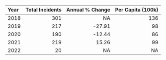 |Year | Total Incidents| Annual % Change| Per Capita (100k)|
|:----|---------------:|---------------:|-----------------:|
|2018 |             301|              NA|               136|
|2019 |             217|          -27.91|                98|
|2020 |             190|          -12.44|                86|
|2021 |             219|           15.26|                99|
|2022 |              20|              NA|                NA|
